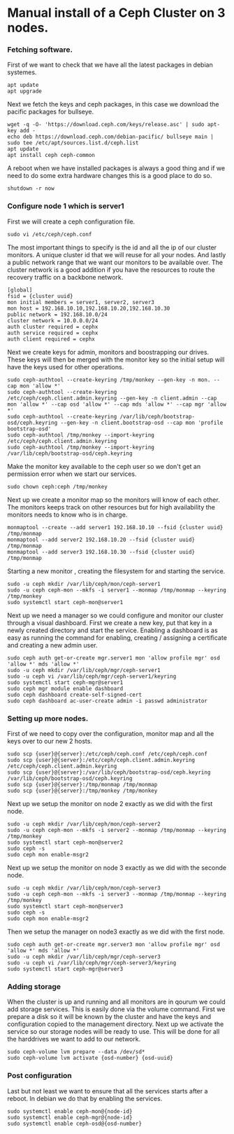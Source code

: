 # Manual install of a Ceph Cluster on 3 nodes.

### Fetching software.

First of we want to check that we have all the latest packages in debian systemes.
```
apt update
apt upgrade
```

Next we fetch the keys and ceph packages, in this case we download the pacific packages for bullseye.
```
wget -q -O- 'https://download.ceph.com/keys/release.asc' | sudo apt-key add -
echo deb https://download.ceph.com/debian-pacific/ bullseye main | sudo tee /etc/apt/sources.list.d/ceph.list
apt update
apt install ceph ceph-common
```

A reboot when we have installed packages is always a good thing and if we need to do some extra hardware changes this is a good place to do so.
```
shutdown -r now
```

### Configure node 1 which is server1

First we will create a ceph configuration file.
```
sudo vi /etc/ceph/ceph.conf
```

The most important things to specify is the id and all the ip of our cluster monitors. A unique cluster id that we will reuse for all your nodes. And lastly a public network range that we want our monitors to be available over. The cluster network is a good addition if you have the resources to route the recovery traffic on a backbone network.
```
[global]
fsid = {cluster uuid}
mon initial members = server1, server2, server3
mon host = 192.168.10.10,192.168.10.20,192.168.10.30
public network = 192.168.10.0/24
cluster network = 10.0.0.0/24
auth cluster required = cephx
auth service required = cephx
auth client required = cephx
```

Next we create keys for admin, monitors and boostrapping our drives. These keys will then be merged with the monitor key so the initial setup will have the keys used for other operations.
```
sudo ceph-authtool --create-keyring /tmp/monkey --gen-key -n mon. --cap mon 'allow *'
sudo ceph-authtool --create-keyring /etc/ceph/ceph.client.admin.keyring --gen-key -n client.admin --cap mon 'allow *' --cap osd 'allow *' --cap mds 'allow *' --cap mgr 'allow *'
sudo ceph-authtool --create-keyring /var/lib/ceph/bootstrap-osd/ceph.keyring --gen-key -n client.bootstrap-osd --cap mon 'profile bootstrap-osd'
sudo ceph-authtool /tmp/monkey --import-keyring /etc/ceph/ceph.client.admin.keyring
sudo ceph-authtool /tmp/monkey --import-keyring /var/lib/ceph/bootstrap-osd/ceph.keyring
```

Make the monitor key available to the ceph user so we don't get an permission error when we start our services.
```
sudo chown ceph:ceph /tmp/monkey
```

Next up we create a monitor map so the monitors will know of each other. The monitors keeps track on other resources but for high availability the monitors needs to know who is in charge.
```
monmaptool --create --add server1 192.168.10.10 --fsid {cluster uuid} /tmp/monmap
monmaptool --add server2 192.168.10.20 --fsid {cluster uuid} /tmp/monmap
monmaptool --add server3 192.168.10.30 --fsid {cluster uuid} /tmp/monmap
```

Starting a new monitor , creating the filesystem for and starting the service.
```
sudo -u ceph mkdir /var/lib/ceph/mon/ceph-server1
sudo -u ceph ceph-mon --mkfs -i server1 --monmap /tmp/monmap --keyring /tmp/monkey
sudo systemctl start ceph-mon@server1
```

Next up we need a manager so we could configure and monitor our cluster through a visual dashboard. First we create a new key, put that key in a newly created directory and start the service. Enabling a dashboard is as easy as running the command for enabling, creating / assigning a certificate and creating a new admin user.
```
sudo ceph auth get-or-create mgr.server1 mon 'allow profile mgr' osd 'allow *' mds 'allow *'
sudo -u ceph mkdir /var/lib/ceph/mgr/ceph-server1
sudo -u ceph vi /var/lib/ceph/mgr/ceph-server1/keyring
sudo systemctl start ceph-mgr@server1
sudo ceph mgr module enable dashboard
sudo ceph dashboard create-self-signed-cert
sudo ceph dashboard ac-user-create admin -i passwd administrator
```

### Setting up more nodes.

First of we need to copy over the configuration, monitor map and all the keys over to our new 2 hosts.
```
sudo scp {user}@{server}:/etc/ceph/ceph.conf /etc/ceph/ceph.conf
sudo scp {user}@{server}:/etc/ceph/ceph.client.admin.keyring /etc/ceph/ceph.client.admin.keyring
sudo scp {user}@{server}:/var/lib/ceph/bootstrap-osd/ceph.keyring /var/lib/ceph/bootstrap-osd/ceph.keyring
sudo scp {user}@{server}:/tmp/monmap /tmp/monmap
sudo scp {user}@{server}:/tmp/monkey /tmp/monkey
```

Next up we setup the monitor on node 2 exactly as we did with the first node.
```
sudo -u ceph mkdir /var/lib/ceph/mon/ceph-server2
sudo -u ceph ceph-mon --mkfs -i server2 --monmap /tmp/monmap --keyring /tmp/monkey
sudo systemctl start ceph-mon@server2
sudo ceph -s
sudo ceph mon enable-msgr2
```

Next up we setup the monitor on node 3 exactly as we did with the seconde node.
```
sudo -u ceph mkdir /var/lib/ceph/mon/ceph-server3
sudo -u ceph ceph-mon --mkfs -i server3 --monmap /tmp/monmap --keyring /tmp/monkey
sudo systemctl start ceph-mon@server3
sudo ceph -s
sudo ceph mon enable-msgr2
```

Then we setup the manager on node3 exactly as we did with the first node.
```
sudo ceph auth get-or-create mgr.server3 mon 'allow profile mgr' osd 'allow *' mds 'allow *'
sudo -u ceph mkdir /var/lib/ceph/mgr/ceph-server3
sudo -u ceph vi /var/lib/ceph/mgr/ceph-server3/keyring
sudo systemctl start ceph-mgr@server3
```

### Adding storage

When the cluster is up and running and all monitors are in qourum we could add storage services. This is easily done via the volume command. First we prepare a disk so it will be known by the cluster and have the keys and configuration copied to the management directory. Next up we activate the service so our storage nodes will be ready to use. This will be done for all the harddrives we want to add to our network.
```
sudo ceph-volume lvm prepare --data /dev/sd* 
sudo ceph-volume lvm activate {osd-number} {osd-uuid}
```

### Post configuration

Last but not least we want to ensure that all the services starts after a reboot. In debian we do that by enabling the services.
```
sudo systemctl enable ceph-mon@{node-id}
sudo systemctl enable ceph-mgr@{node-id}
sudo systemctl enable ceph-osd@{osd-number}
```

